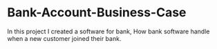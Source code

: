 # Bank-Account-Business-Case
 In this project I created a software for bank, How bank  software handle when a new customer joined their bank.

